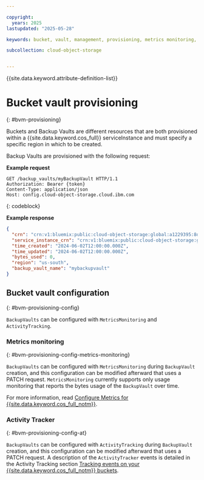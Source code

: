 ```yaml
---

copyright:
  years: 2025
lastupdated: "2025-05-28"

keywords: bucket, vault, management, provisioning, metrics monitoring, activity tracker

subcollection: cloud-object-storage


---
```


{{site.data.keyword.attribute-definition-list}}

# Bucket vault provisioning

{: #bvm-provisioning}

Buckets and Backup Vaults are different resources that are both provisioned within a {{site.data.keyword.cos_full}} serviceInstance and must specify a specific region in which to be created.

Backup Vaults are provisioned with the following request:

**Example request**

```http
GET /backup_vaults/myBackupVault HTTP/1.1
Authorization: Bearer {token}
Content-Type: application/json
Host: config.cloud-object-storage.cloud.ibm.com
```
{: codeblock}

**Example response**

```json
{
  "crn": "crn:v1:bluemix:public:cloud-object-storage:global:a1229395:8dfbcba4-e6a7-40e3-8660-20847e525436:backup-vault:mybackupvault",
  "service_instance_crn": "crn:v1:bluemix:public:cloud-object-storage:global:a1229395:8dfbcba4e6a740e3866020847e525436::",
  "time_created": "2024-06-02T12:00:00.000Z",
  "time_updated": "2024-06-02T12:00:00.000Z",
  "bytes_used": 0,
  "region": "us-south",
  "backup_vault_name": "mybackupvault"
}
```


## Bucket vault configuration

{: #bvm-provisioning-config}

`BackupVaults` can be configured with `MetricsMonitoring` and `ActivityTracking`.

### Metrics monitoring

{: #bvm-provisioning-config-metrics-monitoring}

`BackupVaults` can be configured with `MetricsMonitoring` during `BackupVault` creation, and this configuration can be modified afterward that uses a PATCH request. `MetricsMonitoring` currently supports only usage monitoring that reports the bytes usage of the `BackupVault` over time.

For more information, read [Configure Metrics for {{site.data.keyword.cos_full_notm}}](/docs/cloud-object-storage?topic=cloud-object-storage-mm-cos-integration).

### Activity Tracker

{: #bvm-provisioning-config-at}

`BackupVaults` can be configured with `ActivityTracking` during `BackupVault` creation, and this configuration can be modified afterward that uses a PATCH request. A description of the `ActivityTracker` events is detailed in the Activity Tracking section [Tracking events on your {{site.data.keyword.cos_full_notm}} buckets](/docs/cloud-object-storage?topic=cloud-object-storage-at&interface=ui).
